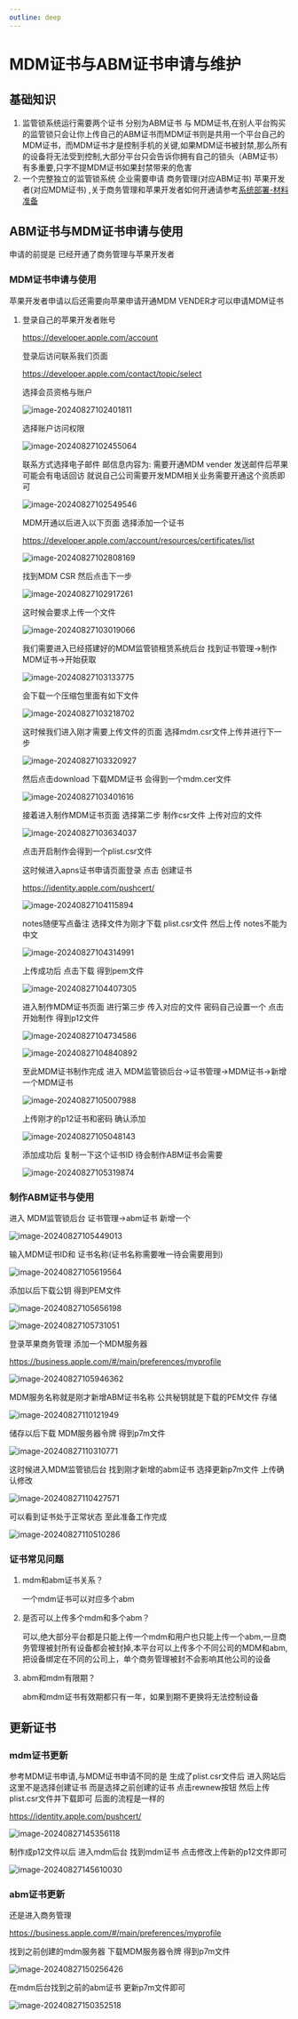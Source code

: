```yaml
---
outline: deep
---
```


# MDM证书与ABM证书申请与维护

## 基础知识

1. 监管锁系统运行需要两个证书 分别为ABM证书 与 MDM证书,在别人平台购买的监管锁只会让你上传自己的ABM证书而MDM证书则是共用一个平台自己的MDM证书，而MDM证书才是控制手机的关键,如果MDM证书被封禁,那么所有的设备将无法受到控制,大部分平台只会告诉你拥有自己的锁头（ABM证书）有多重要,只字不提MDM证书如果封禁带来的危害
2. 一个完整独立的监管锁系统 企业需要申请 商务管理(对应ABM证书) 苹果开发者(对应MDM证书) ,关于商务管理和苹果开发者如何开通请参考[系统部署-材料准备](./搭建教程.md)

## ABM证书与MDM证书申请与使用

申请的前提是 已经开通了商务管理与苹果开发者

### MDM证书申请与使用

苹果开发者申请以后还需要向苹果申请开通MDM VENDER才可以申请MDM证书

1. 登录自己的苹果开发者账号

   https://developer.apple.com/account

   登录后访问联系我们页面

   https://developer.apple.com/contact/topic/select

   选择会员资格与账户

   ![image-20240827102401811](https://oss.ppgjx.com:9100/xjm/markdown/image-20240827102401811.png)

   选择账户访问权限

   ![image-20240827102455064](https://oss.ppgjx.com:9100/xjm/markdown/image-20240827102455064.png)

   联系方式选择电子邮件 邮信息内容为: 需要开通MDM vender  发送邮件后苹果可能会有电话回访 就说自己公司需要开发MDM相关业务需要开通这个资质即可

   ![image-20240827102549546](https://oss.ppgjx.com:9100/xjm/markdown/image-20240827102549546.png)

   MDM开通以后进入以下页面 选择添加一个证书

   https://developer.apple.com/account/resources/certificates/list

   ![image-20240827102808169](https://oss.ppgjx.com:9100/xjm/markdown/image-20240827102808169.png)

   找到MDM CSR 然后点击下一步

   ![image-20240827102917261](https://oss.ppgjx.com:9100/xjm/markdown/image-20240827102917261.png)

   这时候会要求上传一个文件

   ![image-20240827103019066](https://oss.ppgjx.com:9100/xjm/markdown/image-20240827103019066.png)

   我们需要进入已经搭建好的MDM监管锁租赁系统后台 找到证书管理->制作MDM证书->开始获取

   ![image-20240827103133775](https://oss.ppgjx.com:9100/xjm/markdown/image-20240827103133775.png)

   会下载一个压缩包里面有如下文件

   ![image-20240827103218702](https://oss.ppgjx.com:9100/xjm/markdown/image-20240827103218702.png)

   这时候我们进入刚才需要上传文件的页面 选择mdm.csr文件上传并进行下一步

   ![image-20240827103320927](https://oss.ppgjx.com:9100/xjm/markdown/image-20240827103320927.png)

   然后点击download 下载MDM证书 会得到一个mdm.cer文件

   ![image-20240827103401616](https://oss.ppgjx.com:9100/xjm/markdown/image-20240827103401616.png)

   接着进入制作MDM证书页面 选择第二步 制作csr文件  上传对应的文件 

   ![image-20240827103634037](https://oss.ppgjx.com:9100/xjm/markdown/image-20240827103634037.png)

   点击开启制作会得到一个plist.csr文件

   这时候进入apns证书申请页面登录 点击 创建证书

   https://identity.apple.com/pushcert/

   ![image-20240827104115894](https://oss.ppgjx.com:9100/xjm/markdown/image-20240827104115894.png)

   notes随便写点备注 选择文件为刚才下载 plist.csr文件 然后上传 notes不能为中文

   ![image-20240827104314991](https://oss.ppgjx.com:9100/xjm/markdown/image-20240827104314991.png)

   上传成功后 点击下载 得到pem文件

   ![image-20240827104407305](https://oss.ppgjx.com:9100/xjm/markdown/image-20240827104407305.png)

   进入制作MDM证书页面 进行第三步 传入对应的文件 密码自己设置一个 点击开始制作 得到p12文件 

   ![image-20240827104734586](https://oss.ppgjx.com:9100/xjm/markdown/image-20240827104734586.png)

   ![image-20240827104840892](https://oss.ppgjx.com:9100/xjm/markdown/image-20240827104840892.png)

   至此MDM证书制作完成 进入 MDM监管锁后台->证书管理->MDM证书->新增一个MDM证书

   ![image-20240827105007988](https://oss.ppgjx.com:9100/xjm/markdown/image-20240827105007988.png)

   上传刚才的p12证书和密码 确认添加

   ![image-20240827105048143](https://oss.ppgjx.com:9100/xjm/markdown/image-20240827105048143.png)

   添加成功后 复制一下这个证书ID 待会制作ABM证书会需要

   ![image-20240827105319874](https://oss.ppgjx.com:9100/xjm/markdown/image-20240827105319874.png)

### 制作ABM证书与使用

进入 MDM监管锁后台 证书管理->abm证书 新增一个

![image-20240827105449013](https://oss.ppgjx.com:9100/xjm/markdown/image-20240827105449013.png)

输入MDM证书ID和 证书名称(证书名称需要唯一待会需要用到)

![image-20240827105619564](https://oss.ppgjx.com:9100/xjm/markdown/image-20240827105619564.png)

添加以后下载公钥 得到PEM文件

![image-20240827105656198](https://oss.ppgjx.com:9100/xjm/markdown/image-20240827105656198.png)

![image-20240827105731051](https://oss.ppgjx.com:9100/xjm/markdown/image-20240827105731051.png)

登录苹果商务管理 添加一个MDM服务器

https://business.apple.com/#/main/preferences/myprofile

![image-20240827105946362](https://oss.ppgjx.com:9100/xjm/markdown/image-20240827105946362.png)

MDM服务名称就是刚才新增ABM证书名称 公共秘钥就是下载的PEM文件 存储

![image-20240827110121949](https://oss.ppgjx.com:9100/xjm/markdown/image-20240827110121949.png)

储存以后下载 MDM服务器令牌 得到p7m文件

![image-20240827110310771](https://oss.ppgjx.com:9100/xjm/markdown/image-20240827110310771.png)

这时候进入MDM监管锁后台 找到刚才新增的abm证书 选择更新p7m文件  上传确认修改

![image-20240827110427571](https://oss.ppgjx.com:9100/xjm/markdown/image-20240827110427571.png)

可以看到证书处于正常状态 至此准备工作完成

![image-20240827110510286](https://oss.ppgjx.com:9100/xjm/markdown/image-20240827110510286.png)

### 证书常见问题

1. mdm和abm证书关系？

   一个mdm证书可以对应多个abm

2. 是否可以上传多个mdm和多个abm？

   可以,绝大部分平台都是只能上传一个mdm和用户也只能上传一个abm,一旦商务管理被封所有设备都会被封掉,本平台可以上传多个不同公司的MDM和abm,把设备绑定在不同的公司上，单个商务管理被封不会影响其他公司的设备

3. abm和mdm有限期？

   abm和mdm证书有效期都只有一年，如果到期不更换将无法控制设备

## 更新证书

### mdm证书更新

参考MDM证书申请,与MDM证书申请不同的是 生成了plist.csr文件后 进入网站后 这里不是选择创建证书 而是选择之前创建的证书 点击rewnew按钮 然后上传plist.csr文件并下载即可 后面的流程是一样的

https://identity.apple.com/pushcert/

![image-20240827145356118](https://oss.ppgjx.com:9100/xjm/markdown/image-20240827145356118.png)

制作成p12文件以后 进入mdm后台 找到mdm证书 点击修改上传新的p12文件即可

![image-20240827145610030](https://oss.ppgjx.com:9100/xjm/markdown/image-20240827145610030.png)

### abm证书更新

还是进入商务管理

https://business.apple.com/#/main/preferences/myprofile

找到之前创建的mdm服务器  下载MDM服务器令牌 得到p7m文件

![image-20240827150256426](https://oss.ppgjx.com:9100/xjm/markdown/image-20240827150256426.png)

在mdm后台找到之前的abm证书 更新p7m文件即可

![image-20240827150352518](https://oss.ppgjx.com:9100/xjm/markdown/image-20240827150352518.png)






